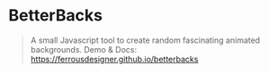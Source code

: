 # BetterBacks

> A small Javascript tool to create random fascinating animated backgrounds.
> Demo & Docs: https://ferrousdesigner.github.io/betterbacks

